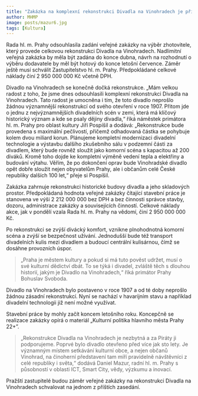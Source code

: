 ```yaml
---
title: "Zakázka na komplexní rekonstrukci Divadla na Vinohradech je připravená"
author: MHMP
image: posts/mazur6.jpg
tags: [Kultura]
---
```

 
Rada hl. m. Prahy odsouhlasila zadání veřejné zakázky na výběr zhotovitele, který provede celkovou rekonstrukci Divadla na Vinohradech. Nadlimitní veřejná zakázka by měla být zadána do konce dubna, návrh na rozhodnutí o výběru dodavatele by měl být hotový do konce letošní července. Záměr ještě musí schválit Zastupitelstvo hl. m. Prahy.  Předpokládané celkové náklady činí 2 950 000 000 Kč včetně DPH.

Divadlo na Vinohradech se konečně dočká rekonstrukce. „Mám velkou radost z toho, že jsme dnes odsouhlasili komplexní rekonstrukci Divadla na Vinohradech. Tato radost je umocněna i tím, že toto divadlo neprošlo žádnou významnější rekonstrukcí od svého otevření v roce 1907.  Přitom jde o jednu z nejvýznamnějších divadelních scén v zemi, která má klíčový historický význam a kde se psaly dějiny divadla,“ říká náměstek primátora hl. m. Prahy pro oblast kultury Jiří Pospíšil a dodává: „Rekonstrukce bude provedena s maximální pečlivostí, přičemž odhadovaná částka se pohybuje kolem dvou miliard korun. Plánujeme kompletní modernizaci divadelní technologie a výstavbu dalšího zkušebního sálu v podzemní části za divadlem, který bude rovněž sloužit jako komorní scéna s kapacitou až 200 diváků. Kromě toho dojde ke kompletní výměně vedení tepla a elektřiny a budování výtahu. Věřím, že po dokončení oprav bude Vinohradské divadlo opět dobře sloužit nejen obyvatelům Prahy, ale i občanům celé České republiky dalších 100 let,“ přeje si Pospíšil.

Zakázka zahrnuje rekonstrukci historické budovy divadla a jeho skladových prostor. Předpokládaná hodnota veřejné zakázky čítající stavební práce je stanovena ve výši 2 212 000 000 bez DPH a bez činnosti správce stavby, dozoru, administrace zakázky a souvisejících činností. Celkové náklady akce, jak v pondělí vzala Rada hl. m. Prahy na vědomí, činí 2 950 000 000 Kč.

Po rekonstrukci se zvýší divácký komfort, vznikne plnohodnotná komorní scéna a zvýší se bezpečnost užívání. Jednodušší bude též transport divadelních kulis mezi divadlem a budoucí centrální kulisárnou, čímž se dosáhne provozních úspor.

> „Praha je městem kultury a pokud si má tuto pověst udržet, musí o své kulturní dědictví dbát. To se týká i divadel, zvláště těch s dlouhou historií, jakým je Divadlo na Vinohradech,“ říká primátor Prahy Bohuslav Svoboda.

Divadlo na Vinohradech bylo postaveno v roce 1907 a od té doby neprošlo žádnou zásadní rekonstrukcí. Nyní se nachází v havarijním stavu a například divadelní technologii již není možné využívat.

Stavební práce by mohly začít koncem letošního roku. Koncepčně se realizace zakázky opírá o materiál „Kulturní politika hlavního města Prahy 22+”.

> „Rekonstrukce Divadla na Vinohradech je nezbytná a za Piráty ji podporujeme. Poprvé bylo divadlo otevřeno před více jak sto lety. Je významným místem setkávání kulturní obce, a nejen občanů Vinohrad, na činoherní představení tam míří pravidelně návštěvníci z celé republiky i světa,“ dodává Daniel Mazur, radní hl. m. Prahy s působností v oblasti ICT, Smart City, vědy, výzkumu a inovací.

Pražští zastupitelé budou záměr veřejné zakázky na rekonstrukci Divadla na Vinohradech schvalovat na jednom z příštích zasedání.
